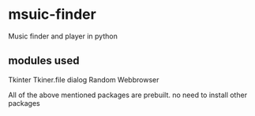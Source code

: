 # msuic-finder
Music finder and player in python

## modules used
Tkinter 
Tkiner.file dialog
Random
Webbrowser

All of the above mentioned packages are prebuilt. no need to install other packages

